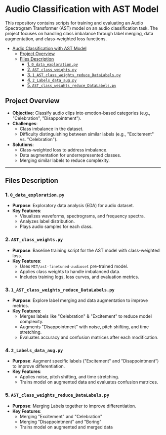 # Audio Classification with AST Model

This repository contains scripts for training and evaluating an Audio Spectrogram Transformer (AST) model on an audio classification task. The project focuses on handling class imbalance through label merging, data augmentation, and class-weighted loss functions.

- [Audio Classification with AST Model](#audio-classification-with-ast-model)
  - [Project Overview](#project-overview)
  - [Files Description](#files-description)
    - [1. `0_data_exploration.py`](#1-0_data_explorationpy)
    - [2. `AST_class_weights.py`](#2-ast_class_weightspy)
    - [3. `1_AST_class_weights_reduce_DataLabels.py`](#3-1_ast_class_weights_reduce_datalabelspy)
    - [4. `2_Labels_data_aug.py`](#4-2_labels_data_augpy)
    - [5. `AST_class_weights_reduce_DataLabels.py`](#5-ast_class_weights_reduce_datalabelspy)

## Project Overview

- **Objective**: Classify audio clips into emotion-based categories (e.g., "Celebration", "Disappointment").
- **Challenges**: 
  - Class imbalance in the dataset.
  - Difficulty distinguishing between similar labels (e.g., "Excitement" vs. "Celebration").
- **Solutions**:
  - Class-weighted loss to address imbalance.
  - Data augmentation for underrepresented classes.
  - Merging similar labels to reduce complexity.

---

## Files Description

### 1. `0_data_exploration.py`
- **Purpose**: Exploratory data analysis (EDA) for audio dataset.
- **Key Features**:
  - Visualizes waveforms, spectrograms, and frequency spectra.
  - Analyzes label distribution.
  - Plays audio samples for each class.

### 2. `AST_class_weights.py`
- **Purpose**: Baseline training script for the AST model with class-weighted loss.
- **Key Features**:
  - Uses `MIT/ast-finetuned-audioset` pre-trained model.
  - Applies class weights to handle imbalanced data.
  - Includes training logs, loss curves, and evaluation metrics.

### 3. `1_AST_class_weights_reduce_DataLabels.py`
- **Purpose**: Explore label merging and data augmentation to improve metrics.
- **Key Features**:
  - Merges labels like "Celebration" & "Excitement" to reduce model complexity.
  - Augments "Disappointment" with noise, pitch shifting, and time stretching.
  - Evaluates accuracy and confusion matrices after each modification.

### 4. `2_Labels_data_aug.py`
- **Purpose**: Augment specific labels ("Excitement" and "Disappointment") to improve differentiation.
- **Key Features**:
  - Applies noise, pitch shifting, and time stretching.
  - Trains model on augmented data and evaluates confusion matrices.

### 5. `AST_class_weights_reduce_DataLabels.py`
- **Purpose**: Merging Labels together to improve differentiation.
- **Key Features**:
  - Merging "Excitement" and "Celebration"
  - Merging "Disappointment" and "Boring"
  - Trains model on augmented and merged data
